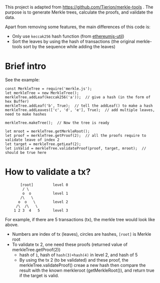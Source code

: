 This project is adapted from https://github.com/Tierion/merkle-tools .
The purpose is to generate Merkle trees, calculate the proofs, and validate the data.

Apart from removing some features, the main differences of this code is:
* Only use `keccak256` hash function (from [ethereumjs-util](https://github.com/ethereumjs/ethereumjs-util))
* Sort the leaves by using the hash of transactions (the original merkle-tools sort by the sequence while adding the leaves)

# Brief intro
See the example:

    const MerkleTree = require('merkle.js');
    let merkleTree = new MerkleTree();
    merkleTree.addLeaf(keccak256('a'));  // give a hash (in the form of hex Buffer)
    merkleTree.addLeaf('b', True);  // tell the addLeaf() to make a hash
    merkleTree.addLeaves(['c', 'd', 'e'], True);  // add multiple leaves, need to make hashes

    merkleTree.makeTree();  // Now the tree is ready

    let mroot = merkleTree.getMerkleRoot();
    let proof = merkleTree.getProof(2);  // all the proofs require to validate leave of index 2
    let target = merkleTree.getLeaf(2);
    let isValid = merkleTree.validateProof(proof, target, mroot);  // should be true here


# How to validate a tx?

           [root]         level 0
            / \      
            o  o          level 1
           /\   \
          o  o   \        level 2
         /\  /\   \
        1 2 3  4   5      level 3

For example, if there are 5 transactions (tx), the merkle tree would look like above.

* Numbers are index of tx (leaves), circles are hashes, `[root]` is Merkle root
* To validate tx 2, one need these proofs (returned value of merkleTree.getProof(2))
    - hash of `1`, hash of `hash(3)+hash(4)` in level 2, and hash of 5
    - By using the tx 2 (to be validated) and these proof, the merkleTree.validateProof() creae a new hash then compare the result with
the known merkleroot (getMerkleRoot()), and return true if the target is valid.
